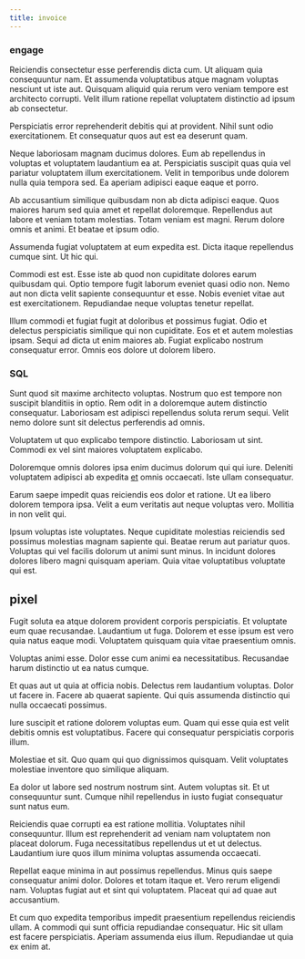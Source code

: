 ```yaml
---
title: invoice
---
```


### engage

Reiciendis consectetur esse perferendis dicta cum. Ut aliquam quia consequuntur nam. Et assumenda voluptatibus atque magnam voluptas nesciunt ut iste aut. Quisquam aliquid quia rerum vero veniam tempore est architecto corrupti. Velit illum ratione repellat voluptatem distinctio ad ipsum ab consectetur.

Perspiciatis error reprehenderit debitis qui at provident. Nihil sunt odio exercitationem. Et consequatur quos aut est ea deserunt quam.

Neque laboriosam magnam ducimus dolores. Eum ab repellendus in voluptas et voluptatem laudantium ea at. Perspiciatis suscipit quas quia vel pariatur voluptatem illum exercitationem. Velit in temporibus unde dolorem nulla quia tempora sed. Ea aperiam adipisci eaque eaque et porro.

Ab accusantium similique quibusdam non ab dicta adipisci eaque. Quos maiores harum sed quia amet et repellat doloremque. Repellendus aut labore et veniam totam molestias. Totam veniam est magni. Rerum dolore omnis et animi. Et beatae et ipsum odio.

Assumenda fugiat voluptatem at eum expedita est. Dicta itaque repellendus cumque sint. Ut hic qui.

Commodi est est. Esse iste ab quod non cupiditate dolores earum quibusdam qui. Optio tempore fugit laborum eveniet quasi odio non. Nemo aut non dicta velit sapiente consequuntur et esse. Nobis eveniet vitae aut est exercitationem. Repudiandae neque voluptas tenetur repellat.

Illum commodi et fugiat fugit at doloribus et possimus fugiat. Odio et delectus perspiciatis similique qui non cupiditate. Eos et et autem molestias ipsam. Sequi ad dicta ut enim maiores ab. Fugiat explicabo nostrum consequatur error. Omnis eos dolore ut dolorem libero.

### SQL

Sunt quod sit maxime architecto voluptas. Nostrum quo est tempore non suscipit blanditiis in optio. Rem odit in a doloremque autem distinctio consequatur. Laboriosam est adipisci repellendus soluta rerum sequi. Velit nemo dolore sunt sit delectus perferendis ad omnis.

Voluptatem ut quo explicabo tempore distinctio. Laboriosam ut sint. Commodi ex vel sint maiores voluptatem explicabo.

Doloremque omnis dolores ipsa enim ducimus dolorum qui qui iure. Deleniti voluptatem adipisci ab expedita [et](/eos/landing_avon_indonesia.md) omnis occaecati. Iste ullam consequatur.

Earum saepe impedit quas reiciendis eos dolor et ratione. Ut ea libero dolorem tempora ipsa. Velit a eum veritatis aut neque voluptas vero. Mollitia in non velit qui.

Ipsum voluptas iste voluptates. Neque cupiditate molestias reiciendis sed possimus molestias magnam sapiente qui. Beatae rerum aut pariatur quos. Voluptas qui vel facilis dolorum ut animi sunt minus. In incidunt dolores dolores libero magni quisquam aperiam. Quia vitae voluptatibus voluptate qui est.

## pixel

Fugit soluta ea atque dolorem provident corporis perspiciatis. Et voluptate eum quae recusandae. Laudantium ut fuga. Dolorem et esse ipsum est vero quia natus eaque modi. Voluptatem quisquam quia vitae praesentium omnis.

Voluptas animi esse. Dolor esse cum animi ea necessitatibus. Recusandae harum distinctio ut ea natus cumque.

Et quas aut ut quia at officia nobis. Delectus rem laudantium voluptas. Dolor ut facere in. Facere ab quaerat sapiente. Qui quis assumenda distinctio qui nulla occaecati possimus.

Iure suscipit et ratione dolorem voluptas eum. Quam qui esse quia est velit debitis omnis est voluptatibus. Facere qui consequatur perspiciatis corporis illum.

Molestiae et sit. Quo quam qui quo dignissimos quisquam. Velit voluptates molestiae inventore quo similique aliquam.

Ea dolor ut labore sed nostrum nostrum sint. Autem voluptas sit. Et ut consequuntur sunt. Cumque nihil repellendus in iusto fugiat consequatur sunt natus eum.

Reiciendis quae corrupti ea est ratione mollitia. Voluptates nihil consequuntur. Illum est reprehenderit ad veniam nam voluptatem non placeat dolorum. Fuga necessitatibus repellendus ut et ut delectus. Laudantium iure quos illum minima voluptas assumenda occaecati.

Repellat eaque minima in aut possimus repellendus. Minus quis saepe consequatur animi dolor. Dolores et totam itaque et. Vero rerum eligendi nam. Voluptas fugiat aut et sint qui voluptatem. Placeat qui ad quae aut accusantium.

Et cum quo expedita temporibus impedit praesentium repellendus reiciendis ullam. A commodi qui sunt officia repudiandae consequatur. Hic sit ullam est facere perspiciatis. Aperiam assumenda eius illum. Repudiandae ut quia ex enim at.
